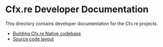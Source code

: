 # Cfx.re Developer Documentation

This directory contains developer documentation for the Cfx.re projects.

* [Building Cfx.re Native codebase](./building.md)
* [Source code layout](./layout.md)